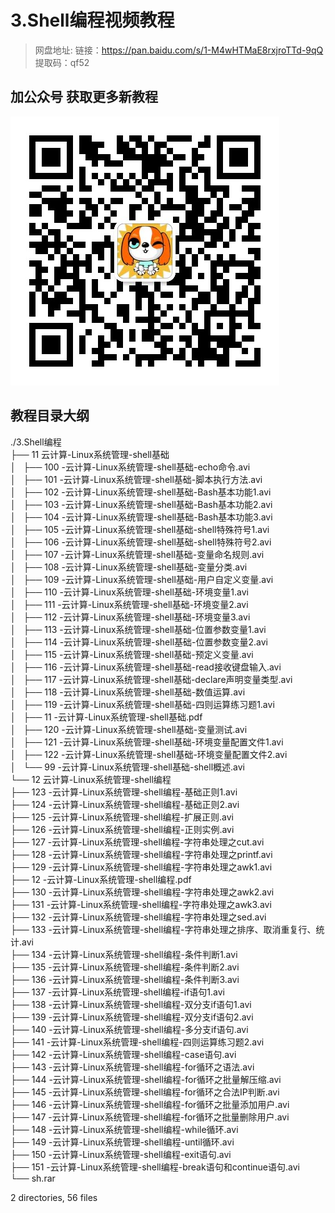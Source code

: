 # 3.Shell编程视频教程

> 网盘地址: 链接：https://pan.baidu.com/s/1-M4wHTMaE8rxjroTTd-9qQ 提取码：qf52

## 加公众号 获取更多新教程
 ![](assets/vxlogo.jpg)
## 教程目录大纲
./3.Shell编程  
├── 11 云计算-Linux系统管理-shell基础  
│   ├── 100 -云计算-Linux系统管理-shell基础-echo命令.avi  
│   ├── 101 -云计算-Linux系统管理-shell基础-脚本执行方法.avi  
│   ├── 102 -云计算-Linux系统管理-shell基础-Bash基本功能1.avi  
│   ├── 103 -云计算-Linux系统管理-shell基础-Bash基本功能2.avi  
│   ├── 104 -云计算-Linux系统管理-shell基础-Bash基本功能3.avi  
│   ├── 105 -云计算-Linux系统管理-shell基础-shell特殊符号1.avi  
│   ├── 106 -云计算-Linux系统管理-shell基础-shell特殊符号2.avi  
│   ├── 107 -云计算-Linux系统管理-shell基础-变量命名规则.avi  
│   ├── 108 -云计算-Linux系统管理-shell基础-变量分类.avi  
│   ├── 109 -云计算-Linux系统管理-shell基础-用户自定义变量.avi  
│   ├── 110 -云计算-Linux系统管理-shell基础-环境变量1.avi  
│   ├── 111 -云计算-Linux系统管理-shell基础-环境变量2.avi  
│   ├── 112 -云计算-Linux系统管理-shell基础-环境变量3.avi  
│   ├── 113 -云计算-Linux系统管理-shell基础-位置参数变量1.avi  
│   ├── 114 -云计算-Linux系统管理-shell基础-位置参数变量2.avi  
│   ├── 115 -云计算-Linux系统管理-shell基础-预定义变量.avi  
│   ├── 116 -云计算-Linux系统管理-shell基础-read接收键盘输入.avi  
│   ├── 117 -云计算-Linux系统管理-shell基础-declare声明变量类型.avi  
│   ├── 118 -云计算-Linux系统管理-shell基础-数值运算.avi  
│   ├── 119 -云计算-Linux系统管理-shell基础-四则运算练习题1.avi  
│   ├── 11 -云计算-Linux系统管理-shell基础.pdf  
│   ├── 120 -云计算-Linux系统管理-shell基础-变量测试.avi  
│   ├── 121 -云计算-Linux系统管理-shell基础-环境变量配置文件1.avi  
│   ├── 122 -云计算-Linux系统管理-shell基础-环境变量配置文件2.avi  
│   └── 99 -云计算-Linux系统管理-shell基础-shell概述.avi  
└── 12 云计算-Linux系统管理-shell编程  
    ├── 123 -云计算-Linux系统管理-shell编程-基础正则1.avi  
    ├── 124 -云计算-Linux系统管理-shell编程-基础正则2.avi  
    ├── 125 -云计算-Linux系统管理-shell编程-扩展正则.avi  
    ├── 126 -云计算-Linux系统管理-shell编程-正则实例.avi  
    ├── 127 -云计算-Linux系统管理-shell编程-字符串处理之cut.avi  
    ├── 128 -云计算-Linux系统管理-shell编程-字符串处理之printf.avi  
    ├── 129 -云计算-Linux系统管理-shell编程-字符串处理之awk1.avi  
    ├── 12 -云计算-Linux系统管理-shell编程.pdf  
    ├── 130 -云计算-Linux系统管理-shell编程-字符串处理之awk2.avi  
    ├── 131 -云计算-Linux系统管理-shell编程-字符串处理之awk3.avi  
    ├── 132 -云计算-Linux系统管理-shell编程-字符串处理之sed.avi  
    ├── 133 -云计算-Linux系统管理-shell编程-字符串处理之排序、取消重复行、统计.avi  
    ├── 134 -云计算-Linux系统管理-shell编程-条件判断1.avi  
    ├── 135 -云计算-Linux系统管理-shell编程-条件判断2.avi  
    ├── 136 -云计算-Linux系统管理-shell编程-条件判断3.avi  
    ├── 137 -云计算-Linux系统管理-shell编程-if语句1.avi  
    ├── 138 -云计算-Linux系统管理-shell编程-双分支if语句1.avi  
    ├── 139 -云计算-Linux系统管理-shell编程-双分支if语句2.avi  
    ├── 140 -云计算-Linux系统管理-shell编程-多分支if语句.avi  
    ├── 141 -云计算-Linux系统管理-shell编程-四则运算练习题2.avi  
    ├── 142 -云计算-Linux系统管理-shell编程-case语句.avi  
    ├── 143 -云计算-Linux系统管理-shell编程-for循环之语法.avi  
    ├── 144 -云计算-Linux系统管理-shell编程-for循环之批量解压缩.avi  
    ├── 145 -云计算-Linux系统管理-shell编程-for循环之合法IP判断.avi  
    ├── 146 -云计算-Linux系统管理-shell编程-for循环之批量添加用户.avi  
    ├── 147 -云计算-Linux系统管理-shell编程-for循环之批量删除用户.avi  
    ├── 148 -云计算-Linux系统管理-shell编程-while循环.avi  
    ├── 149 -云计算-Linux系统管理-shell编程-until循环.avi  
    ├── 150 -云计算-Linux系统管理-shell编程-exit语句.avi  
    ├── 151 -云计算-Linux系统管理-shell编程-break语句和continue语句.avi  
    └── sh.rar  
  
2 directories, 56 files  
